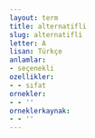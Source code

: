 ```yaml
---
layout: term
title: alternatifli
slug: alternatifli
letter: A
lisan: Türkçe
anlamlar:
- seçenekli
ozellikler:
- - sıfat
ornekler:
- - ''
orneklerkaynak:
- - ''
---
```

